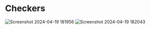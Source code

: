 # Checkers 

![Screenshot 2024-04-19 181956](https://github.com/S-Gemmin/checkers/assets/123339567/7dea6804-0f5c-4cc9-8866-41ca58260522)
![Screenshot 2024-04-19 182043](https://github.com/S-Gemmin/checkers/assets/123339567/c50d0170-9294-4781-a588-41008b29d7f5)
